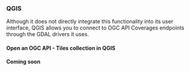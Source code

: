 ### QGIS

Although it does not directly integrate this functionality into its user interface, QGIS allows you to connect to OGC API Coverages endpoints through the GDAL drivers it uses.

#### Open an OGC API - Tiles collection in QGIS

**Coming soon**

<!-- Follow the steps to add some collections from an OGC API - Tiles enpoint: 

* From the Layer menu, select `Add Layer` > `Add Vector layer`

!!! tip

Alternatively, you can use the following key combination: `Ctrl + Shift + R`

![OGC API Tiles connexion](ogc-api-coverages-qgis.png)
*Connexion to an OGC API Tiles service via QGIS*

* For the `Source Type` choose `File`

* In the Vector dataset(s) field, provide the `collection_id` endpoint (e.g `https://maps.gnosis.earth/ogcapi/collections/Daraa`)preceded by the following string: `OGCAPI`

* Click on the `Add` button

The following datasource should then been displayed in your QGIS client.

![GNOSIS OGC API Tiles service](SRTM_ViewFinderPanorama-QGIS.png)
*GNOSIS OGC API Tiles service* -->